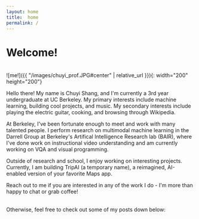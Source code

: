 ```yaml
---
layout: home
title:  home
permalink: /
---
```


# Welcome!
<br/>
![me!]({{ "/images/chuyi_prof.JPG#center" | relative_url }}){: width="200" height="200"}
<br>


Hello there! My name is Chuyi Shang, and I'm currently a 3rd year undergraduate at UC Berkeley. My primary interests include machine learning, building cool projects, and music. My secondary interests include playing the electric guitar, cooking, and browsing through Wikipedia.

At Berkeley, I've been fortunate enough to meet and work with many talented people. I perform research on multimodal machine learning in the Darrell Group at Berkeley's Artifical Intelligence Research lab (BAIR), where I've done work on instructional video understanding and am currently working on VQA and visual programming.

Outside of research and school, I enjoy working on interesting projects. Currently, I am building TripAI (a temporary name), a reimagined, AI-enabled version of your favorite Maps app.

Reach out to me if you are interested in any of the work I do - I'm more than happy to chat or grab coffee!

<br>
Otherwise, feel free to check out some of my posts down below: